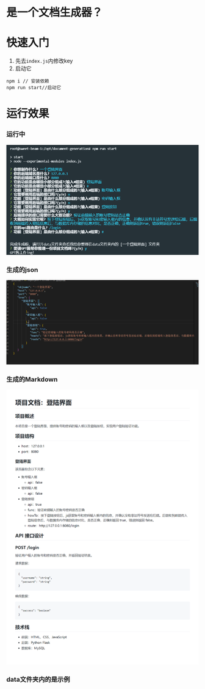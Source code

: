 # 是一个文档生成器？

# 快速入门
1. 先去`index.js`内修改key
2. 启动它
```
npm i // 安装依赖
npm run start//启动它
```
# 运行效果
### 运行中
![aa](./src/run.png)
### 生成的json
![bb](./src/json.png)
### 生成的Markdown
![cc](./src/md.png)

### data文件夹内的是示例
